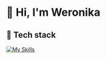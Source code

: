 # 👋 Hi, I'm Weronika

## 🚀 Tech stack
[![My Skills](https://skillicons.dev/icons?i=figma,webstorm,html,css,js,python,github&theme=dark)](https://skillicons.dev)

